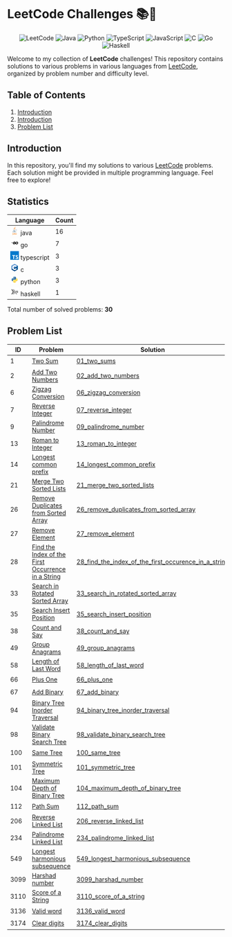 # LeetCode Challenges 📚🚀
<div align="center">
  <img src="https://img.shields.io/badge/-LeetCode-FFA116?logo=LeetCode&logoColor=black" alt="LeetCode">
  <img src="https://img.shields.io/badge/Java-ED8B00?logo=openjdk&logoColor=white" alt="Java">
  <img src="https://img.shields.io/badge/Python-blue?logo=python&logoColor=white" alt="Python">  
  <img src="https://img.shields.io/badge/TypeScript-blue?logo=typescript&logoColor=white" alt="TypeScript">
  <img src="https://img.shields.io/badge/JavaScript-yellow?logo=javascript&logoColor=white" alt="JavaScript">
  <img src="https://img.shields.io/badge/c-%2300599C.svg?logo=c&logoColor=white" alt="C">
  <img src="https://img.shields.io/badge/Go-blue?logo=go&logoColor=white" alt="Go">
  <img src="https://img.shields.io/badge/Haskell-5e5086?logo=haskell&logoColor=white" alt="Haskell">
</div>

Welcome to my collection of **LeetCode** challenges! This repository contains solutions to various problems in various languages from [LeetCode](https://leetcode.com/), organized by problem number and difficulty level.
## Table of Contents

1. [Introduction](#introduction)
2. [Introduction](#statistics)
3. [Problem List](#problem-list)

## Introduction

In this repository, you'll find my solutions to various [LeetCode](https://leetcode.com) problems. Each solution might be provided in multiple programming language. Feel free to explore!

## Statistics

| Language | Count |
|----------|-------|
| <img src="https://raw.githubusercontent.com/github/explore/main/topics/java/java.png" alt="java logo" width="20"> java | 16 |
| <img src="https://raw.githubusercontent.com/github/explore/main/topics/go/go.png" alt="go logo" width="20"> go | 7 |
| <img src="https://raw.githubusercontent.com/github/explore/main/topics/typescript/typescript.png" alt="typescript logo" width="20"> typescript | 3 |
| <img src="https://raw.githubusercontent.com/github/explore/main/topics/c/c.png" alt="c logo" width="20"> c | 3 |
| <img src="https://raw.githubusercontent.com/github/explore/main/topics/python/python.png" alt="python logo" width="20"> python | 3 |
| <img src="https://raw.githubusercontent.com/github/explore/main/topics/haskell/haskell.png" alt="haskell logo" width="20"> haskell | 1 |

Total number of solved problems: **30**

## Problem List

| ID  | Problem                                     | Solution                            | Difficulty | Languages |
|-----|---------------------------------------------|-------------------------------------|------------|-----------|
| 1   | [Two Sum](https://leetcode.com/problems/two-sum) | [01_two_sums](01_two_sums) | ![Easy](https://img.shields.io/badge/-Easy-brightgreen) | [<img src="https://raw.githubusercontent.com/github/explore/main/topics/java/java.png" alt="Java Logo" width="20">](01_two_sums/java/Solution.java) [<img src="https://raw.githubusercontent.com/github/explore/main/topics/python/python.png" alt="Python Logo" width="20">](01_two_sums/python/solution.py) |
| 2   | [Add Two Numbers](https://leetcode.com/problems/add-two-numbers) | [02_add_two_numbers](02_add_two_numbers) | ![Medium](https://img.shields.io/badge/-Medium-orange) | [<img src="https://raw.githubusercontent.com/github/explore/main/topics/java/java.png" alt="Java Logo" width="20">](02_add_two_numbers/java/Solution.java) |
| 6   | [Zigzag Conversion](https://leetcode.com/problems/zigzag-conversion) | [06_zigzag_conversion](06_zigzag_conversion) | ![Medium](https://img.shields.io/badge/-Medium-orange) | [<img src="https://raw.githubusercontent.com/github/explore/main/topics/java/java.png" alt="Java Logo" width="20">](06_zigzag_conversion/java/Solution.java) |
| 7   | [Reverse Integer](https://leetcode.com/problems/reverse-integer) | [07_reverse_integer](07_reverse_integer) | ![Medium](https://img.shields.io/badge/-Medium-orange) | [<img src="https://raw.githubusercontent.com/github/explore/main/topics/go/go.png" alt="Go Logo" width="20">](07_reverse_integer/go/solution.go) |
| 9   | [Palindrome Number](https://leetcode.com/problems/palindrome-number) | [09_palindrome_number](09_palindrome_number) | ![Easy](https://img.shields.io/badge/-Easy-brightgreen) | [<img src="https://raw.githubusercontent.com/github/explore/main/topics/java/java.png" alt="Java Logo" width="20">](09_palindrome_number/java/Solution.java) |
| 13  | [Roman to Integer](https://leetcode.com/problems/roman-to-integer) | [13_roman_to_integer](13_roman_to_integer) | ![Easy](https://img.shields.io/badge/-Easy-brightgreen) | [<img src="https://raw.githubusercontent.com/github/explore/main/topics/c/c.png" alt="C Logo" width="20">](13_roman_to_integer/c/solution.c) |
| 14  | [Longest common prefix](https://leetcode.com/problems/longest-common-prefix) | [14_longest_common_prefix](14_longest_common_prefix) | ![Easy](https://img.shields.io/badge/-Easy-brightgreen) | [<img src="https://raw.githubusercontent.com/github/explore/main/topics/go/go.png" alt="Go Logo" width="20">](14_longest_common_prefix/go/solution.go) |
| 21  | [Merge Two Sorted Lists](https://leetcode.com/problems/merge-two-sorted-lists) | [21_merge_two_sorted_lists](21_merge_two_sorted_lists) | ![Easy](https://img.shields.io/badge/-Easy-brightgreen) | [<img src="https://raw.githubusercontent.com/github/explore/main/topics/c/c.png" alt="C Logo" width="20">](21_merge_two_sorted_lists/c/solution.c) |
| 26  | [Remove Duplicates from Sorted Array](https://leetcode.com/problems/remove-duplicates-from-sorted-array) |[26_remove_duplicates_from_sorted_array](26_remove_duplicates_from_sorted_array) | ![Easy](https://img.shields.io/badge/-Easy-brightgreen) | [<img src="https://raw.githubusercontent.com/github/explore/main/topics/go/go.png" alt="Go Logo" width="20">](26_remove_duplicates_from_sorted_array/go/solution.go) |
| 27  | [Remove Element](https://leetcode.com/problems/remove-element) | [27_remove_element](27_remove_element) | ![Easy](https://img.shields.io/badge/-Easy-brightgreen) | [<img src="https://raw.githubusercontent.com/github/explore/main/topics/java/java.png" alt="Java Logo" width="20">](27_remove_element/java/Solution.java) |
| 28  | [Find the Index of the First Occurrence in a String](https://leetcode.com/problems/find-the-index-of-the-first-occurrence-in-a-string) | [28_find_the_index_of_the_first_occurence_in_a_string](28_find_the_index_of_the_first_occurence_in_a_string) | ![Easy](https://img.shields.io/badge/-Easy-brightgreen) | [<img src="https://raw.githubusercontent.com/github/explore/main/topics/typescript/typescript.png" alt="Typescript Logo" width="20">](28_find_the_index_of_the_first_occurence_in_a_string/typescript/solution.ts) |
| 33  | [Search in Rotated Sorted Array](https://leetcode.com/problems/search-in-rotated-sorted-array) | [33_search_in_rotated_sorted_array](33_search_in_rotated_sorted_array) | ![Medium](https://img.shields.io/badge/-Medium-orange) | [<img src="https://raw.githubusercontent.com/github/explore/main/topics/java/java.png" alt="Java Logo" width="20">](33_search_in_rotated_sorted_array/java/Solution.java) |
| 35  | [Search Insert Position](https://leetcode.com/problems/search-insert-position) | [35_search_insert_position](35_search_insert_position) | ![Easy](https://img.shields.io/badge/-Easy-brightgreen) | [<img src="https://raw.githubusercontent.com/github/explore/main/topics/java/java.png" alt="Java Logo" width="20">](35_search_insert_position/java/Solution.java) |
| 38  | [Count and Say](https://leetcode.com/problems/count-and-say) | [38_count_and_say](38_count_and_say) | ![Medium](https://img.shields.io/badge/-Medium-orange) | [<img src="https://raw.githubusercontent.com/github/explore/main/topics/java/java.png" alt="Java Logo" width="20">](38_count_and_say/java/Solution.java) |
| 49  | [Group Anagrams](https://leetcode.com/problems/group-anagrams) | [49_group_anagrams](49_group_anagrams) | ![Medium](https://img.shields.io/badge/-Medium-orange) | [<img src="https://raw.githubusercontent.com/github/explore/main/topics/java/java.png" alt="Java Logo" width="20">](49_group_anagrams/java/Solution.java) |
| 58  | [Length of Last Word](https://leetcode.com/problems/length-of-last-word) | [58_length_of_last_word](58_length_of_last_word) | ![Easy](https://img.shields.io/badge/-Easy-brightgreen) | [<img src="https://raw.githubusercontent.com/github/explore/main/topics/python/python.png" alt="Python Logo" width="20">](58_length_of_last_word/python/solution.py) |
| 66  | [Plus One](https://leetcode.com/problems/plus-one) | [66_plus_one](66_plus_one) | ![Easy](https://img.shields.io/badge/-Easy-brightgreen) | [<img src="https://raw.githubusercontent.com/github/explore/main/topics/java/java.png" alt="Java Logo" width="20">](66_plus_one/java/Solution.java) [<img src="https://raw.githubusercontent.com/github/explore/main/topics/python/python.png" alt="Python Logo" width="20">](66_plus_one/python/solution.py) |
| 67  | [Add Binary](https://leetcode.com/problems/add-binary) | [67_add_binary](67_add_binary) | ![Easy](https://img.shields.io/badge/-Easy-brightgreen) |  [<img src="https://raw.githubusercontent.com/github/explore/main/topics/typescript/typescript.png" alt="Typescript Logo" width="20">](67_add_binary/typescript/solution.ts) |
| 94  | [Binary Tree Inorder Traversal](https://leetcode.com/problems/binary-tree-inorder-traversal) | [94_binary_tree_inorder_traversal](94_binary_tree_inorder_traversal) | ![Easy](https://img.shields.io/badge/-Easy-brightgreen) | [<img src="https://raw.githubusercontent.com/github/explore/main/topics/java/java.png" alt="Java Logo" width="20">](94_binary_tree_inorder_traversal/java/Solution.java) |
| 98  | [Validate Binary Search Tree](https://leetcode.com/problems/validate-binary-search-tree) | [98_validate_binary_search_tree](98_validate_binary_search_tree) | ![Medium](https://img.shields.io/badge/-Medium-orange) | [<img src="https://raw.githubusercontent.com/github/explore/main/topics/java/java.png" alt="Java Logo" width="20">](98_validate_binary_search_tree/java/Solution.java) |
| 100 | [Same Tree](https://leetcode.com/problems/sametree) | [100_same_tree](100_same_tree) | ![Easy](https://img.shields.io/badge/-Easy-brightgreen) | [<img src="https://raw.githubusercontent.com/github/explore/main/topics/c/c.png" alt="C Logo" width="20">](100_same_tree/c/solution.c) |
| 101 | [Symmetric Tree](https://leetcode.com/problems/symmetric-tree) | [101_symmetric_tree](101_symmetric_tree) | ![Easy](https://img.shields.io/badge/-Easy-brightgreen) | [<img src="https://raw.githubusercontent.com/github/explore/main/topics/java/java.png" alt="Java Logo" width="20">](101_symmetric_tree/java/Solution.java) |
| 104 | [Maximum Depth of Binary Tree](https://leetcode.com/problems/maximum-depth-of-binary-tree) | [104_maximum_depth_of_binary_tree](104_maximum_depth_of_binary_tree) | ![Easy](https://img.shields.io/badge/-Easy-brightgreen) | [<img src="https://raw.githubusercontent.com/github/explore/main/topics/java/java.png" alt="Java Logo" width="20">](104_maximum_depth_of_binary_tree/java/Solution.java) |
| 112 | [Path Sum](https://leetcode.com/problems/path-sum) | [112_path_sum](112_path_sum) | ![Easy](https://img.shields.io/badge/-Easy-brightgreen) | [<img src="https://raw.githubusercontent.com/github/explore/main/topics/go/go.png" alt="Go Logo" width="20">](112_path_sum/go/solution.go) |
| 206 | [Reverse Linked List](https://leetcode.com/problems/reverse-linked-list) | [206_reverse_linked_list](206_reverse_linked_list) | ![Easy](https://img.shields.io/badge/-Easy-brightgreen) | [<img src="https://raw.githubusercontent.com/github/explore/main/topics/typescript/typescript.png" alt="Typescript Logo" width="20">](206_reverse_linked_list/typescript/solution.ts) |
| 234 | [Palindrome Linked List](https://leetcode.com/problems/palindrome-linked-list) | [234_palindrome_linked_list](234_palindrome_linked_list) | ![Easy](https://img.shields.io/badge/-Easy-brightgreen) | [<img src="https://raw.githubusercontent.com/github/explore/main/topics/go/go.png" alt="Go Logo" width="20">](234_palindrome_linked_list/go/solution.go) |
| 549| [Longest harmonious subsequence](https://leetcode.com/problems/longest-harmonious-subsequence) | [549_longest_harmonious_subsequence](549_longest_harmonious_subsequence) | ![Easy](https://img.shields.io/badge/-Easy-brightgreen) | [<img src="https://raw.githubusercontent.com/github/explore/main/topics/go/go.png" alt="Go Logo" width="20">](549_longest_harmonious_subsequence/go/solution.go) |
| 3099| [Harshad number](https://leetcode.com/problems/harshad-number) | [3099_harshad_number](3099_harshad_number) | ![Easy](https://img.shields.io/badge/-Easy-brightgreen) | [<img src="https://raw.githubusercontent.com/github/explore/main/topics/go/go.png" alt="Go Logo" width="20">](3099_harshad_number/go/solution.go) |
| 3110| [Score of a String](https://leetcode.com/problems/score-of-a-string) | [3110_score_of_a_string](3110_score_of_a_string) | ![Easy](https://img.shields.io/badge/-Easy-brightgreen) | [<img src="https://raw.githubusercontent.com/github/explore/main/topics/java/java.png" alt="Java Logo" width="20">](3110_score_of_a_string/java/Solution.java) [<img src="https://raw.githubusercontent.com/github/explore/main/topics/haskell/haskell.png" alt="Haskell Logo" width="20">](3110_score_of_a_string/haskell/solution.hs) |
| 3136| [Valid word](https://leetcode.com/problems/valid-word) | [3136_valid_word](3136_valid_word) | ![Easy](https://img.shields.io/badge/-Easy-brightgreen) | [<img src="https://raw.githubusercontent.com/github/explore/main/topics/kotlin/kotlin.png" alt="Kotlin Logo" width="20">](3136_valid_word/kotlin/Solution.kts) |
| 3174| [Clear digits](https://leetcode.com/problems/clear-digits) | [3174_clear_digits](3174_clear_digits) | ![Easy](https://img.shields.io/badge/-Easy-brightgreen) | [<img src="https://raw.githubusercontent.com/github/explore/main/topics/java/java.png" alt="Java Logo" width="20">](3174_clear_digits/java/Solution.java) |
